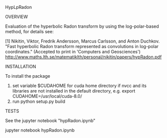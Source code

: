 HypLpRadon



OVERVIEW

Evaluation of the hyperbolic Radon transform by using the log-polar-based method, for details see:

[1] Nikitin, Viktor, Fredrik Andersson, Marcus Carlsson, and Anton Duchkov. "Fast hyperbolic Radon transform represented as
convolutions in log-polar coordinates." (Accepted to print in 'Computers and Geosciences') 
http://www.maths.lth.se/matematiklth/personal/nikitin/papers/hypRadon.pdf


INSTALLATION

To install the package 
1) set variable $CUDAHOME for cuda home directory if nvcc and its libraries are not installed in the default directory, 
e.g. export CUDAHOME=/usr/local/cuda-8.0/
2) run python setup.py build


TESTS

See the jupyter notebook "hypRadon.ipynb"

jupyter notebook hypRadon.ipynb
